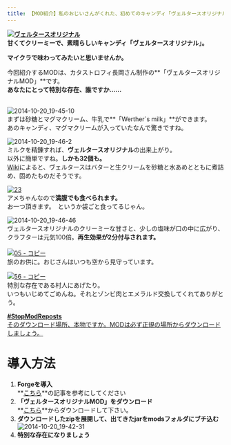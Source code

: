 ```yaml
---
title: 【MOD紹介】私のおじいさんがくれた、初めてのキャンディ「ヴェルタースオリジナルMOD」
---
```


**[![ヴェルタースオリジナル](https://cdn-ak.f.st-hatena.com/images/fotolife/s/sasigume/20210208/20210208153452.png)](#a/7/a7728429.png "ヴェルタースオリジナル")  
甘くてクリーミーで、素晴らしいキャンディ「ヴェルタースオリジナル」。**

**マイクラで味わってみたいと思いませんか。** 

今回紹介するMODは、カタストロフィ長岡さん制作の**「ヴェルタースオリジナルMOD」**です。  
**あなたにとって特別な存在、誰ですか……** 

   
![2014-10-20_19-45-10](https://cdn-ak.f.st-hatena.com/images/fotolife/s/sasigume/20210208/20210208174725.jpg)  
まずは砂糖とマグマクリーム、牛乳で**「Werther\`s milk」**ができます。  
あのキャンディ、マグマクリームが入っていたなんで驚きですね。

![2014-10-20_19-46-2](https://cdn-ak.f.st-hatena.com/images/fotolife/s/sasigume/20210208/20210208153652.jpg)  
ミルクを精錬すれば、**ヴェルタースオリジナル**の出来上がり。  
以外に簡単ですね。**しかも32個も。**  
[Wiki](http://ja.wikipedia.org/wiki/%E3%83%B4%E3%82%A7%E3%83%AB%E3%82%BF%E3%83%BC%E3%82%B9_%E3%82%AA%E3%83%AA%E3%82%B8%E3%83%8A%E3%83%AB)によると、ヴェルタースはバターと生クリームを砂糖と水あめとともに煮詰め、固めたものだそうです。

[![23](https://cdn-ak.f.st-hatena.com/images/fotolife/s/sasigume/20210208/20210208151120.png)](#9/1/914650c3.png "23")  
アメちゃんなので**満腹でも食べられます。**  
お一つ頂きます。　というか袋ごと食ってるじゃん。

![2014-10-20_19-46-46](https://cdn-ak.f.st-hatena.com/images/fotolife/s/sasigume/20210208/20210208153640.jpg)  
ヴェルタースオリジナルのクリーミーな甘さと、少しの塩味が口の中に広がり、  
クラフターは元気100倍。**再生効果が2分付与されます。**  
   
[![05 - コピー](https://cdn-ak.f.st-hatena.com/images/fotolife/s/sasigume/20210208/20210208144249.png)](#7/6/7687215a.png "05 - コピー")  
旅のお供に。おじさんはいつも空から見守っています。

[![56 - コピー](https://cdn-ak.f.st-hatena.com/images/fotolife/s/sasigume/20210208/20210208162954.png)](#d/f/dfddd2d9.png "56 - コピー")  
特別な存在である村人にあげたり。  
いつもいじめてごめんね。それとゾンビ肉とエメラルド交換してくれてありがとう。

[**#StopModReposts**  
そのダウンロード場所、本物ですか。MODは必ず正規の場所からダウンロードしましょう。](https://www.napoan.com/stop-mod-reposts/)

# 導入方法

1.  **Forgeを導入**  
    **[こちら](/minecraft-je/howto/install-forge/)**の記事を参考にしてください
2.  **「ヴェルタースオリジナルMOD」をダウンロード**  
    **[こちら](http://forum.minecraftuser.jp/viewtopic.php?f=13&t=1758&start=540#p199539)**からダウンロードして下さい。
3.  **ダウンロードしたzipを展開して、出てきたjarをmodsフォルダにブチ込む** ![2014-10-20_19-42-31](https://cdn-ak.f.st-hatena.com/images/fotolife/s/sasigume/20210208/20210208175849.jpg)
4.  **特別な存在になりましょう**
